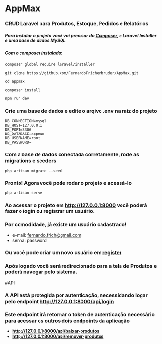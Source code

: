 # AppMax
### CRUD Laravel para Produtos, Estoque, Pedidos e Relatórios

##### Para instalar o projeto você vai precisar do [Composer](https://getcomposer.org/download/), o Laravel Installer e uma base de dados MySQL
##### Com o composer instalado: 

```
composer global require laravel/installer

git clone https://github.com/FernandoFrichenbruder/AppMax.git

cd appmax

composer install

npm run dev
```

### Crie uma base de dados e edite o arqivo .env na raiz do projeto
```
DB_CONNECTION=mysql
DB_HOST=127.0.0.1
DB_PORT=3306
DB_DATABASE=appmax
DB_USERNAME=root
DB_PASSWORD=
```

### Com a base de dados conectada corretamente, rode as migrations e seeders
```
php artisan migrate --seed
```

### Pronto! Agora você pode rodar o projeto e acessá-lo
```
php artisan serve
```

### Ao acessar o projeto em http://127.0.0.1:8000 você poderá fazer o login ou registrar um usuário.
### Por comodidade, já existe um usuário cadastrado! 
- e-mail: fernando.frich@gmail.com
- senha: password
### Ou você pode criar um novo usuário em [register](http://127.0.0.1:8000/register)

### Após logado você será redirecionado para a tela de Produtos e poderá navegar pelo sistema.


#API
### A API está protegida por autenticação, necessidando logar pelo endpoint **http://127.0.0.1:8000/api/login**
### Este endpoint irá retornar o token de autenticação necessário para acessar os outros dois endpoints da aplicação
- **http://127.0.0.1:8000/api/baixar-produtos**
- **http://127.0.0.1:8000/api/remover-produtos**

